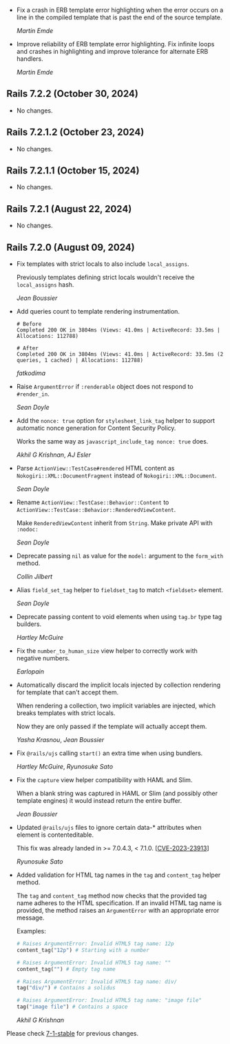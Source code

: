 *   Fix a crash in ERB template error highlighting when the error occurs on a
    line in the compiled template that is past the end of the source template.

    *Martin Emde*

*   Improve reliability of ERB template error highlighting.
    Fix infinite loops and crashes in highlighting and
    improve tolerance for alternate ERB handlers.

    *Martin Emde*

## Rails 7.2.2 (October 30, 2024) ##

*   No changes.


## Rails 7.2.1.2 (October 23, 2024) ##

*   No changes.


## Rails 7.2.1.1 (October 15, 2024) ##

*   No changes.


## Rails 7.2.1 (August 22, 2024) ##

*   No changes.


## Rails 7.2.0 (August 09, 2024) ##

*   Fix templates with strict locals to also include `local_assigns`.

    Previously templates defining strict locals wouldn't receive the `local_assigns`
    hash.

    *Jean Boussier*

*   Add queries count to template rendering instrumentation.

    ```
    # Before
    Completed 200 OK in 3804ms (Views: 41.0ms | ActiveRecord: 33.5ms | Allocations: 112788)

    # After
    Completed 200 OK in 3804ms (Views: 41.0ms | ActiveRecord: 33.5ms (2 queries, 1 cached) | Allocations: 112788)
    ```

    *fatkodima*

*   Raise `ArgumentError` if `:renderable` object does not respond to `#render_in`.

    *Sean Doyle*

*   Add the `nonce: true` option for `stylesheet_link_tag` helper to support automatic nonce generation for Content Security Policy.

    Works the same way as `javascript_include_tag nonce: true` does.

    *Akhil G Krishnan*, *AJ Esler*

*   Parse `ActionView::TestCase#rendered` HTML content as `Nokogiri::XML::DocumentFragment` instead of `Nokogiri::XML::Document`.

    *Sean Doyle*

*   Rename `ActionView::TestCase::Behavior::Content` to `ActionView::TestCase::Behavior::RenderedViewContent`.

    Make `RenderedViewContent` inherit from `String`. Make private API with `:nodoc:`

    *Sean Doyle*

*   Deprecate passing `nil` as value for the `model:` argument to the `form_with` method.

    *Collin Jilbert*

*   Alias `field_set_tag` helper to `fieldset_tag` to match `<fieldset>` element.

    *Sean Doyle*

*   Deprecate passing content to void elements when using `tag.br` type tag builders.

    *Hartley McGuire*

*   Fix the `number_to_human_size` view helper to correctly work with negative numbers.

    *Earlopain*

*   Automatically discard the implicit locals injected by collection rendering for template that can't accept them.

    When rendering a collection, two implicit variables are injected, which breaks templates with strict locals.

    Now they are only passed if the template will actually accept them.

    *Yasha Krasnou*, *Jean Boussier*

*   Fix `@rails/ujs` calling `start()` an extra time when using bundlers.

    *Hartley McGuire*, *Ryunosuke Sato*

*   Fix the `capture` view helper compatibility with HAML and Slim.

    When a blank string was captured in HAML or Slim (and possibly other template engines)
    it would instead return the entire buffer.

    *Jean Boussier*

*   Updated `@rails/ujs` files to ignore certain data-* attributes when element is contenteditable.

    This fix was already landed in >= 7.0.4.3, < 7.1.0.
    [[CVE-2023-23913](https://github.com/advisories/GHSA-xp5h-f8jf-rc8q)]

    *Ryunosuke Sato*

*   Added validation for HTML tag names in the `tag` and `content_tag` helper method.

    The `tag` and `content_tag` method now checks that the provided tag name adheres to the HTML
    specification. If an invalid HTML tag name is provided, the method raises an `ArgumentError`
    with an appropriate error message.

    Examples:

    ```ruby
    # Raises ArgumentError: Invalid HTML5 tag name: 12p
    content_tag("12p") # Starting with a number

    # Raises ArgumentError: Invalid HTML5 tag name: ""
    content_tag("") # Empty tag name

    # Raises ArgumentError: Invalid HTML5 tag name: div/
    tag("div/") # Contains a solidus

    # Raises ArgumentError: Invalid HTML5 tag name: "image file"
    tag("image file") # Contains a space
    ```

    *Akhil G Krishnan*

Please check [7-1-stable](https://github.com/rails/rails/blob/7-1-stable/actionview/CHANGELOG.md) for previous changes.
